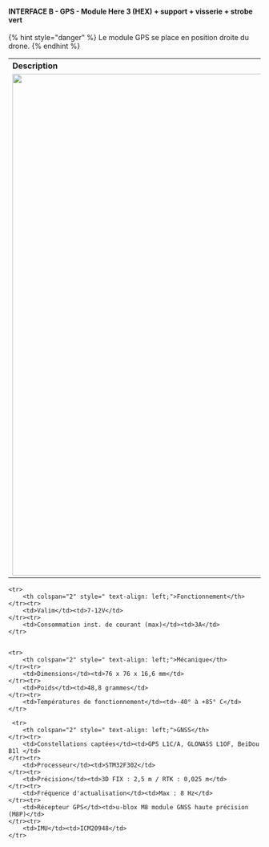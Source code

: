 #### INTERFACE B - GPS - Module Here 3 (HEX) + support + visserie + strobe vert 

{% hint style="danger" %}
Le module GPS se place en position droite du drone.
{% endhint %}

<table style=" text-align: left;">
    <tr>
        <th colspan="2" >Description</th>
    </tr>
    <tr>
        <td><img src="../gitbook/images/INTB/INTB-HERELINK.png" width="1000"></td>
        <td>Module intégrant les fonctionnalités de récepteur radio, de transmetteur de données télémétriques. Ce module peut aussi transmettre à la station au sol un retour vidéo en HD. Possède 1 connecteur µ-HDMI, 1 interface USB, 1 JST pour liaison série, 1 JST pour la sortie des données radios</td>
    </tr>
</table>





<table>

    <tr>
        <th colspan="2" style=" text-align: left;">Fonctionnement</th>
    </tr><tr>
        <td>Valim</td><td>7-12V</td>
    </tr><tr>
        <td>Consommation inst. de courant (max)</td><td>3A</td>
    </tr>


    <tr>
        <th colspan="2" style=" text-align: left;">Mécanique</th>
    </tr><tr>
        <td>Dimensions</td><td>76 x 76 x 16,6 mm</td>
    </tr><tr>
        <td>Poids</td><td>48,8 grammes</td>
    </tr><tr>
        <td>Températures de fonctionnement</td><td>-40° à +85° C</td>
    </tr>

     <tr>
        <th colspan="2" style=" text-align: left;">GNSS</th>
    </tr><tr>
        <td>Constellations captées</td><td>GPS L1C/A, GLONASS L1OF, BeiDou B1l </td>
    </tr><tr>
        <td>Processeur</td><td>STM32F302</td>
    </tr><tr>
        <td>Précision</td><td>3D FIX : 2,5 m / RTK : 0,025 m</td>
    </tr><tr>
        <td>Fréquence d'actualisation</td><td>Max : 8 Hz</td>
    </tr><tr>
        <td>Récepteur GPS</td><td>u-blox M8 module GNSS haute précision (M8P)</td>
    </tr><tr>
        <td>IMU</td><td>ICM20948</td>
    </tr>


</table>